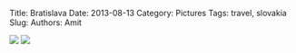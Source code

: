Title: Bratislava
Date: 2013-08-13
Category: Pictures
Tags: travel, slovakia
Slug: 
Authors: Amit

<div class="imagepost">
<img src="/images/bratislava1.jpg" class="imageitem large" />
<img src="/images/bratislava2.jpg" class="imageitem large" />
</div>

